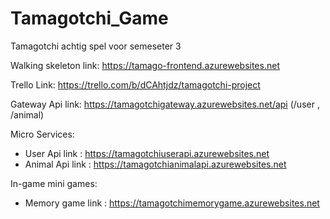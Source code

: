 # Tamagotchi_Game
Tamagotchi achtig spel voor semeseter 3

Walking skeleton link: https://tamago-frontend.azurewebsites.net

Trello Link: https://trello.com/b/dCAhtjdz/tamagotchi-project

Gateway Api link: https://tamagotchigateway.azurewebsites.net/api  (/user , /animal)

Micro Services:

- User Api link   : https://tamagotchiuserapi.azurewebsites.net
- Animal Api link : https://tamagotchianimalapi.azurewebsites.net

In-game mini games:

- Memory game link : https://tamagotchimemorygame.azurewebsites.net 

